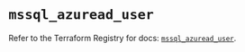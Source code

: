 # `mssql_azuread_user`

Refer to the Terraform Registry for docs: [`mssql_azuread_user`](https://registry.terraform.io/providers/pgssoft/mssql/0.6.0/docs/resources/azuread_user).
